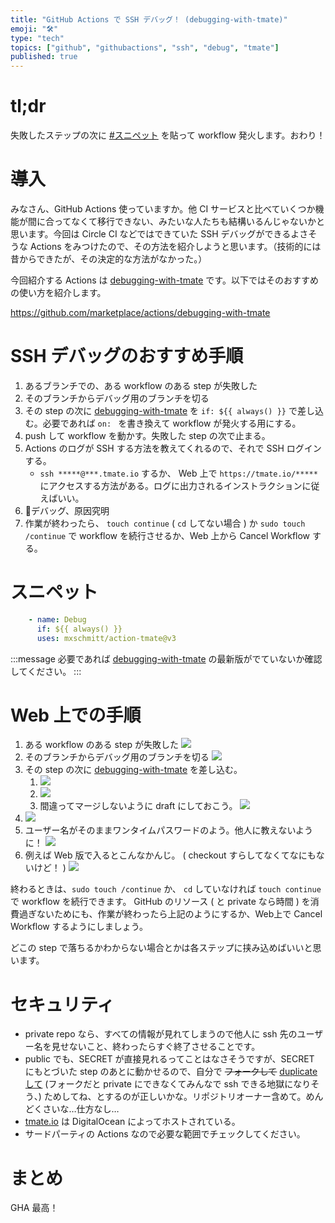 ```yaml
---
title: "GitHub Actions で SSH デバッグ！ (debugging-with-tmate)"
emoji: "🛠️"
type: "tech"
topics: ["github", "githubactions", "ssh", "debug", "tmate"]
published: true
---
```


# tl;dr

失敗したステップの次に [#スニペット](#スニペット) を貼って workflow 発火します。おわり！

# 導入

みなさん、GitHub Actions 使っていますか。他 CI サービスと比べていくつか機能が間に合ってなくて移行できない、みたいな人たちも結構いるんじゃないかと思います。今回は Circle CI などではできていた SSH デバッグができるよさそうな Actions をみつけたので、その方法を紹介しようと思います。（技術的には昔からできたが、その決定的な方法がなかった。）

今回紹介する Actions は [debugging-with-tmate](https://github.com/marketplace/actions/debugging-with-tmate) です。以下ではそのおすすめの使い方を紹介します。

https://github.com/marketplace/actions/debugging-with-tmate

# SSH デバッグのおすすめ手順

1. あるブランチでの、ある workflow のある step が失敗した
2. そのブランチからデバッグ用のブランチを切る
3. その step の次に [debugging-with-tmate](https://github.com/marketplace/actions/debugging-with-tmate) を `if: ${{ always() }}` で差し込む。必要であれば `on: ` を書き換えて workflow が発火する用にする。
4. push して workflow を動かす。失敗した step の次で止まる。
5. Actions のログが SSH する方法を教えてくれるので、それで SSH ログインする。
	- `ssh *****@***.tmate.io` するか、 Web 上で `https://tmate.io/*****` にアクセスする方法がある。ログに出力されるインストラクションに従えばいい。  
6. 💪デバッグ、原因究明
7. 作業が終わったら、 `touch continue` ( `cd` してない場合 ) か `sudo touch /continue` で workflow を続行させるか、Web 上から Cancel Workflow する。

# スニペット

```yaml
    - name: Debug
      if: ${{ always() }}
      uses: mxschmitt/action-tmate@v3
```

:::message
必要であれば [debugging-with-tmate](https://github.com/marketplace/actions/debugging-with-tmate) の最新版がでていないか確認してください。
:::

# Web 上での手順

1. ある workflow のある step が失敗した
  ![](https://storage.googleapis.com/zenn-user-upload/stbyh426xv1u0giziy0elza08gu8)
2. そのブランチからデバッグ用のブランチを切る
  ![](https://storage.googleapis.com/zenn-user-upload/hqtlp5bbfodd3qf4elsi57pnnrc5)
3.  その step の次に [debugging-with-tmate](https://github.com/marketplace/actions/debugging-with-tmate) を差し込む。
	1. ![](https://storage.googleapis.com/zenn-user-upload/c9ksdiz1c1h4en5tlsl8rftarc6r)
	2. ![](https://storage.googleapis.com/zenn-user-upload/midhae1x830krmwoydetmhva2sle)
	3. 間違ってマージしないように draft にしておこう。
	  ![](https://storage.googleapis.com/zenn-user-upload/gzde45bg60zunrhu2iea0twrkuyv)
4. ![](https://storage.googleapis.com/zenn-user-upload/zwdnjxnc08s5rj5ee0bltdu4pb8m)
5. ユーザー名がそのままワンタイムパスワードのよう。他人に教えないように！
  ![](https://storage.googleapis.com/zenn-user-upload/6nwklfi9rnmqwa26od8hw6bjlsbs)
6. 例えば Web 版で入るとこんなかんじ。 ( checkout すらしてなくてなにもないけど！ )
  ![](https://storage.googleapis.com/zenn-user-upload/xie0zaatbjasnj9o76tsvf2yu9ep)

終わるときは、`sudo touch /continue` か、 `cd` していなければ `touch continue` で workflow を続行できます。
GitHub のリソース ( と private なら時間 ) を消費過ぎないためにも、作業が終わったら上記のようにするか、Web上で Cancel Workflow するようにしましょう。

どこの step で落ちるかわからない場合とかは各ステップに挟み込めばいいと思います。

# セキュリティ

- private repo なら、すべての情報が見れてしまうので他人に ssh 先のユーザー名を見せないこと、終わったらすぐ終了させることです。
- public でも、SECRET が直接見れるってことはなさそうですが、SECRET にもとづいた step のあとに動かせるので、自分で ~~フォークして~~ [duplicate して](https://docs.github.com/en/free-pro-team@latest/actions/reference/events-that-trigger-workflows) (フォークだと private にできなくてみんなで ssh できる地獄になりそう、) ためしてね、とするのが正しいかな。リポジトリオーナー含めて。めんどくさいな…仕方なし…
- [tmate.io](https://tmate.io) は DigitalOcean によってホストされている。
- サードパーティの Actions なので必要な範囲でチェックしてください。

# まとめ

GHA 最高！
